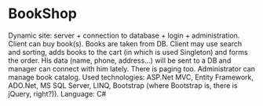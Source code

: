 # BookShop
Dynamic site: server + connection to database + login + administration. Client can buy book(s). Books are taken from DB. Client may use search and sorting, adds books to the cart (in which is used Singleton) and forms the order. His data (name, phone, address…) will be sent to a DB and manager can connect with him lately. There is paging too. Administrator can manage book catalog.
Used technologies: ASP.Net MVC, Entity Framework,  ADO.Net, MS SQL Server, LINQ, Bootstrap (where Bootstrap is, there is jQuery, right?)). 
Language: C#

